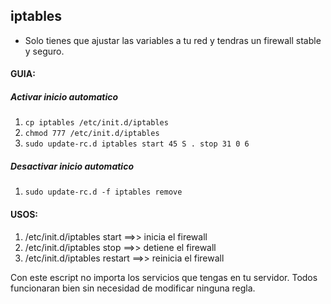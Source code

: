 ## iptables

 - Solo tienes que ajustar las variables a tu red y tendras un firewall stable y seguro.

#### GUIA:
##### Activar inicio automatico
1. `cp iptables /etc/init.d/iptables`
2. `chmod 777 /etc/init.d/iptables`
3. `sudo update-rc.d iptables start 45 S . stop 31 0 6`

##### Desactivar inicio automatico
1. `sudo update-rc.d -f iptables remove`

#### USOS:
1. /etc/init.d/iptables start ==>> inicia el firewall
2. /etc/init.d/iptables stop ==>> detiene el firewall
3. /etc/init.d/iptables restart ==>> reinicia el firewall

Con este escript no importa los servicios que tengas en tu servidor. Todos funcionaran bien sin necesidad de modificar ninguna regla.
